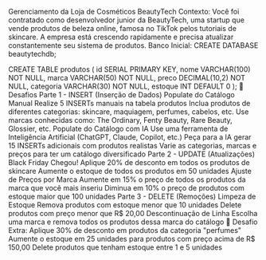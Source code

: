Gerenciamento da Loja de Cosméticos BeautyTech
Contexto: Você foi contratado como desenvolvedor junior da BeautyTech, uma startup que vende produtos de beleza online, famosa no TikTok pelos tutoriais de skincare. A empresa está crescendo rapidamente e precisa atualizar constantemente seu sistema de produtos.
Banco Inicial:
CREATE DATABASE beautytechdb;

CREATE TABLE produtos (
    id SERIAL PRIMARY KEY,
    nome VARCHAR(100) NOT NULL,
    marca VARCHAR(50) NOT NULL,
    preco DECIMAL(10,2) NOT NULL,
    categoria VARCHAR(30) NOT NULL,
    estoque INT DEFAULT 0
);
🎯 Desafios
Parte 1 - INSERT (Inserção de Dados)
Populate do Catálogo Manual
Realize 5 INSERTs manuais na tabela produtos
Inclua produtos de diferentes categorias: skincare, maquiagem, perfumes, cabelos, etc.
Use marcas conhecidas como: The Ordinary, Fenty Beauty, Rare Beauty, Glossier, etc.
Populate do Catálogo com IA
Use uma ferramenta de Inteligência Artificial (ChatGPT, Claude, Copilot, etc.)
Peça para a IA gerar 15 INSERTs adicionais com produtos realistas
Varie as categorias, marcas e preços para ter um catálogo diversificado
Parte 2 - UPDATE (Atualizações)
Black Friday Chegou!
Aplique 20% de desconto em todos os produtos de skincare
Aumente o estoque de todos os produtos em 50 unidades
Ajuste de Preços por Marca
Aumente em 15% o preço de todos os produtos da marca que você mais inseriu
Diminua em 10% o preço de produtos com estoque maior que 100 unidades
Parte 3 - DELETE (Remoções)
Limpeza de Estoque
Remova produtos com estoque menor que 10 unidades
Delete produtos com preço menor que R$ 20,00
Descontinuação de Linha
Escolha uma marca e remova todos os produtos dessa marca do catálogo
📝 Desafio Extra:
Aplique 30% de desconto em produtos da categoria "perfumes"
Aumente o estoque em 25 unidades para produtos com preço acima de R$ 150,00
Delete produtos que tenham estoque entre 1 e 5 unidades


